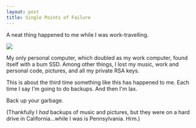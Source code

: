 ```yaml
---
layout: post
title: Single Points of Failure
---
```


A neat thing happened to me while I was work-travelling.

![](http://i.imgur.com/zgEOD7B.jpg)

My only personal computer, which doubled as my work computer, found itself with a bum SSD. Among other things, I lost my music, work and personal code, pictures, and all my private RSA keys.

This is about the third time something like this has happened to me. Each time I say I'm going to do backups. And then I'm lax.

Back up your garbage.

(Thankfully I *had* backups of music and pictures, but they were on a hard drive in California...while I was is Pennsylvania. Hrm.)
